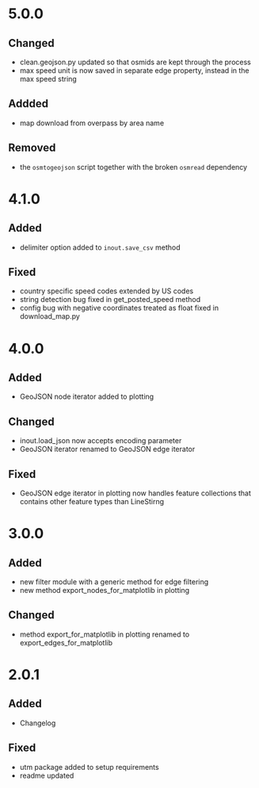 <!--
Copyright (c) 2021 Czech Technical University in Prague.

This file is part of Roadmaptools 
(see https://github.com/aicenter/roadmap-processing).

This program is free software: you can redistribute it and/or modify
it under the terms of the GNU Lesser General Public License as published by
the Free Software Foundation, either version 3 of the License, or
(at your option) any later version.

This program is distributed in the hope that it will be useful,
but WITHOUT ANY WARRANTY; without even the implied warranty of
MERCHANTABILITY or FITNESS FOR A PARTICULAR PURPOSE.  See the
GNU Lesser General Public License for more details.

You should have received a copy of the GNU Lesser General Public License
along with this program. If not, see <http://www.gnu.org/licenses/>.
-->
# 5.0.0
## Changed
- clean.geojson.py updated so that osmids are kept through the process
- max speed unit is now saved in separate edge property, instead in the max speed string

## Addded
- map download from overpass by area name

## Removed
- the `osmtogeojson` script together with the broken `osmread` dependency


# 4.1.0

## Added
- delimiter option added to `inout.save_csv` method

## Fixed
- country specific speed codes extended by US codes
- string detection bug fixed in get_posted_speed method
- config bug with negative coordinates treated as float fixed in download_map.py


# 4.0.0
## Added
- GeoJSON node iterator added to plotting

## Changed
- inout.load_json now accepts encoding parameter
- GeoJSON iterator renamed to GeoJSON edge iterator

## Fixed
- GeoJSON edge iterator in plotting now handles feature collections that contains other feature types than LineStirng


# 3.0.0
## Added
- new filter module with a generic method for edge filtering
- new method export_nodes_for_matplotlib in plotting

## Changed
- method export_for_matplotlib in plotting renamed to export_edges_for_matplotlib

# 2.0.1
## Added
- Changelog

## Fixed
- utm package added to setup requirements
- readme updated

